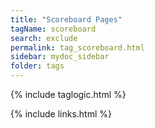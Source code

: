 ```yaml
---
title: "Scoreboard Pages"
tagName: scoreboard
search: exclude
permalink: tag_scoreboard.html
sidebar: mydoc_sidebar
folder: tags
---
```

{% include taglogic.html %}

{% include links.html %}
